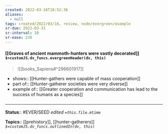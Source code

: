```yaml
---
created: 2022-03-16T18:52:36 
aliases:
  - null
tags: created/2022/03/16, review, node/evergreen/example
sr-due: 2022-03-31
sr-interval: 10
sr-ease: 230
---
```


#### [[Graves of ancient mammoth-hunters were vastly decorated]] `$=customJS.dv_funcs.evergreenHeader(dv, this)`

> ![[books_Sapiens#^296601917]]

- shows:: [[Hunter-gathers were capable of mass cooperation]]
- part of:: [[Hunter-gatherer societies were very diverse]]
- example of:: [[Greater cooperation and communication has lead to the success of humans as a species]]

### <hr class="footnote"/>

**Status**:: #EVER/SEED 
*edited `=this.file.mtime`*

**Topics**:: [[prehistory]], [[hunter-gatherers]]
*`$=customJS.dv_funcs.outlinedIn(dv, this)`*
